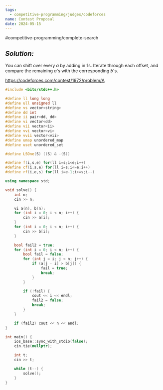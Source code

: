 ```yaml
---
tags:
  - competitive-programming/judges/codeforces
name: Contest Proposal
date: 2024-05-15
---
```

#competitive-programming/complete-search 
## _Solution:_
You can shift over every $a$ by adding in $1$s. Iterate through each offset, and compare the remaining $a$'s with the corresponding $b$'s.

https://codeforces.com/contest/1972/problem/A
```cpp
#include <bits/stdc++.h>

#define ll long long
#define ull unsigned ll
#define vs vector<string>
#define dd int
#define ii pair<dd, dd>
#define vi vector<dd>
#define vii vector<ii>
#define vvi vector<vi>
#define vvii vector<vii>
#define umap unordered_map
#define uset unordered_set

#define LSOne(S) ((S) & -(S))

#define f(i,s,e) for(ll i=s;i<e;i++)
#define cf(i,s,e) for(ll i=s;i<=e;i++)
#define rf(i,e,s) for(ll i=e-1;i>=s;i--)

using namespace std;

void solve() {
    int n;
    cin >> n;

    vi a(n), b(n);
    for (int i = 0; i < n; i++) {
        cin >> a[i];
    }
    for (int i = 0; i < n; i++) {
        cin >> b[i];
    }

    bool fail2 = true;
    for (int i = 0; i < n; i++) {
        bool fail = false;
        for (int j = i; j < n; j++) {
            if (a[j - i] > b[j]) {
                fail = true;
                break;
            }
        }

        if (!fail) {
            cout << i << endl;
            fail2 = false;
            break;
        }
    }

    if (fail2) cout << n << endl;
}

int main() {
    ios_base::sync_with_stdio(false);
    cin.tie(nullptr);

    int t;
    cin >> t;

    while (t--) {
        solve();
    }
}
```